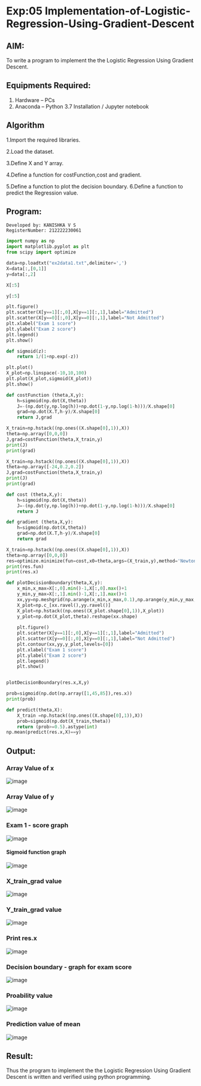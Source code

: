 # Exp:05 Implementation-of-Logistic-Regression-Using-Gradient-Descent

## AIM:
To write a program to implement the the Logistic Regression Using Gradient Descent.

## Equipments Required:
1. Hardware – PCs
2. Anaconda – Python 3.7 Installation / Jupyter notebook

## Algorithm
1.Import the required libraries.

2.Load the dataset.

3.Define X and Y array.

4.Define a function for costFunction,cost and gradient.

5.Define a function to plot the decision boundary. 6.Define a function to predict the Regression value.
## Program:
```
Developed by: KANISHKA V S
RegisterNumber: 212222230061 

```
```py
import numpy as np
import matplotlib.pyplot as plt
from scipy import optimize

data=np.loadtxt("ex2data1.txt",delimiter=',')
X=data[:,[0,1]]
y=data[:,2]

X[:5]

y[:5]

plt.figure()
plt.scatter(X[y==1][:,0],X[y==1][:,1],label="Admitted")
plt.scatter(X[y==0][:,0],X[y==0][:,1],label="Not Admitted")
plt.xlabel("Exam 1 score")
plt.ylabel("Exam 2 score")
plt.legend()
plt.show()

def sigmoid(z):
    return 1/(1+np.exp(-z))

plt.plot()
X_plot=np.linspace(-10,10,100)
plt.plot(X_plot,sigmoid(X_plot))
plt.show()

def costFunction (theta,X,y):
    h=sigmoid(np.dot(X,theta))
    J=-(np.dot(y,np.log(h))+np.dot(1-y,np.log(1-h)))/X.shape[0]
    grad=np.dot(X.T,h-y)/X.shape[0]
    return J,grad

X_train=np.hstack((np.ones((X.shape[0],1)),X))
theta=np.array([0,0,0])
J,grad=costFunction(theta,X_train,y)
print(J)
print(grad)

X_train=np.hstack((np.ones((X.shape[0],1)),X))
theta=np.array([-24,0.2,0.2])
J,grad=costFunction(theta,X_train,y)
print(J)
print(grad)

def cost (theta,X,y):
    h=sigmoid(np.dot(X,theta))
    J=-(np.dot(y,np.log(h))+np.dot(1-y,np.log(1-h)))/X.shape[0]
    return J

def gradient (theta,X,y):
    h=sigmoid(np.dot(X,theta))
    grad=np.dot(X.T,h-y)/X.shape[0]
    return grad

X_train=np.hstack((np.ones((X.shape[0],1)),X))
theta=np.array([0,0,0])
res=optimize.minimize(fun=cost,x0=theta,args=(X_train,y),method='Newton-CG',jac=gradient)
print(res.fun)
print(res.x)

def plotDecisionBoundary(theta,X,y):
    x_min,x_max=X[:,0].min()-1,X[:,0].max()+1
    y_min,y_max=X[:,1].min()-1,X[:,1].max()+1
    xx,yy=np.meshgrid(np.arange(x_min,x_max,0.1),np.arange(y_min,y_max,0.1))
    X_plot=np.c_[xx.ravel(),yy.ravel()]
    X_plot=np.hstack((np.ones((X_plot.shape[0],1)),X_plot))
    y_plot=np.dot(X_plot,theta).reshape(xx.shape)
    
    plt.figure()
    plt.scatter(X[y==1][:,0],X[y==1][:,1],label="Admitted")
    plt.scatter(X[y==0][:,0],X[y==0][:,1],label="Not Admitted")
    plt.contour(xx,yy,y_plot,levels=[0])
    plt.xlabel("Exam 1 score")
    plt.ylabel("Exam 2 score")
    plt.legend()
    plt.show()


plotDecisionBoundary(res.x,X,y)

prob=sigmoid(np.dot(np.array([1,45,85]),res.x))
print(prob)

def predict(theta,X):
    X_train =np.hstack((np.ones((X.shape[0],1)),X))
    prob=sigmoid(np.dot(X_train,theta))
    return (prob>=0.5).astype(int)
np.mean(predict(res.x,X)==y)
```
## Output:
### Array Value of x
![image](https://github.com/kanishka2305/-Implementation-of-Logistic-Regression-Using-Gradient-Descent/assets/113497357/a7362030-fda6-431f-aba5-269ed202e451)

### Array Value of y
![image](https://github.com/kanishka2305/-Implementation-of-Logistic-Regression-Using-Gradient-Descent/assets/113497357/9a91ca9e-0601-458c-93f3-5b0fe92c2aa9)

### Exam 1 - score graph
![image](https://github.com/kanishka2305/-Implementation-of-Logistic-Regression-Using-Gradient-Descent/assets/113497357/86b97db5-5ceb-40bc-ab77-e33248d5fd38)

#### Sigmoid function graph
![image](https://github.com/kanishka2305/-Implementation-of-Logistic-Regression-Using-Gradient-Descent/assets/113497357/6a632902-26ce-4881-8c17-4d2b1921bd4b)

### X_train_grad value
![image](https://github.com/kanishka2305/-Implementation-of-Logistic-Regression-Using-Gradient-Descent/assets/113497357/533c332d-ff4b-4026-9fe2-bde7b9f5f13d)

### Y_train_grad value
![image](https://github.com/kanishka2305/-Implementation-of-Logistic-Regression-Using-Gradient-Descent/assets/113497357/0603292a-9181-47da-a4e5-d60e6f0532e6)

### Print res.x
![image](https://github.com/kanishka2305/-Implementation-of-Logistic-Regression-Using-Gradient-Descent/assets/113497357/08687611-c9df-4db6-9479-029c5c01bc77)

### Decision boundary - graph for exam score
![image](https://github.com/kanishka2305/-Implementation-of-Logistic-Regression-Using-Gradient-Descent/assets/113497357/62ac8d2b-27c9-4c02-913b-6c7eb7836f08)

### Proability value
![image](https://github.com/kanishka2305/-Implementation-of-Logistic-Regression-Using-Gradient-Descent/assets/113497357/1e487849-ee00-4f78-9355-805dd5def7d3)

### Prediction value of mean
![image](https://github.com/kanishka2305/-Implementation-of-Logistic-Regression-Using-Gradient-Descent/assets/113497357/7f4267b7-76bd-4881-9de9-39279b0e2681)

## Result:
Thus the program to implement the the Logistic Regression Using Gradient Descent is written and verified using python programming.

